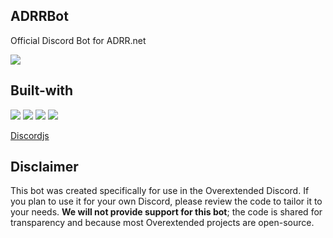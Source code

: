 ## ADRRBot
Official Discord Bot for ADRR.net

<a href="https://discord.overextended.dev/">
  <img src="https://img.shields.io/badge/Discord-5865F2.svg?style=for-the-badge&logo=Discord&logoColor=white">
</a>

## Built-with
![](https://img.shields.io/badge/TypeScript-3178C6.svg?style=for-the-badge&logo=TypeScript&logoColor=white)
![](https://img.shields.io/badge/pnpm-F69220.svg?style=for-the-badge&logo=pnpm&logoColor=white)
![](https://img.shields.io/badge/Docker-2496ED.svg?style=for-the-badge&logo=Docker&logoColor=white)
![](https://img.shields.io/badge/Prisma-2D3748.svg?style=for-the-badge&logo=Prisma&logoColor=white)

[Discordjs](https://github.com/discordjs/discord.js)

## Disclaimer
This bot was created specifically for use in the Overextended Discord. If you plan to use it for your own Discord, please review the code to tailor it to your needs. **We will not provide support for this bot**; the code is shared for transparency and because most Overextended projects are open-source.